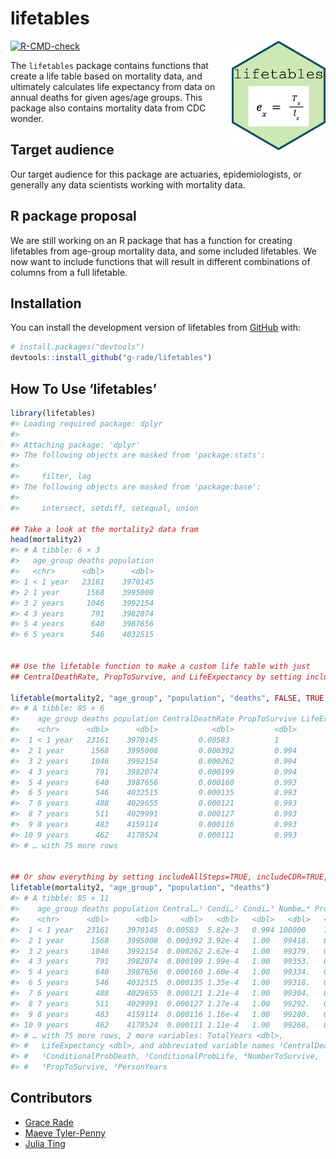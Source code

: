 
<!-- README.md is generated from README.Rmd. Please edit that file -->

# lifetables

<img align="right" width="150" height="175" src="vignettes/hex-lifetables.png">

<!-- badges: start -->

[![R-CMD-check](https://github.com/g-rade/lifetables/actions/workflows/R-CMD-check.yaml/badge.svg)](https://github.com/g-rade/lifetables/actions/workflows/R-CMD-check.yaml)
<!-- badges: end -->

The `lifetables` package contains functions that create a life table
based on mortality data, and ultimately calculates life expectancy from
data on annual deaths for given ages/age groups. This package also
contains mortality data from CDC wonder.

## Target audience

Our target audience for this package are actuaries, epidemiologists, or
generally any data scientists working with mortality data.

## R package proposal

We are still working on an R package that has a function for creating
lifetables from age-group mortality data, and some included lifetables.
We now want to include functions that will result in different
combinations of columns from a full lifetable.

## Installation

You can install the development version of lifetables from
[GitHub](https://github.com/) with:

``` r
# install.packages("devtools")
devtools::install_github("g-rade/lifetables")
```

## How To Use ‘lifetables’

``` r
library(lifetables)
#> Loading required package: dplyr
#> 
#> Attaching package: 'dplyr'
#> The following objects are masked from 'package:stats':
#> 
#>     filter, lag
#> The following objects are masked from 'package:base':
#> 
#>     intersect, setdiff, setequal, union

## Take a look at the mortality2 data fram
head(mortality2)
#> # A tibble: 6 × 3
#>   age_group deaths population
#>   <chr>      <dbl>      <dbl>
#> 1 < 1 year   23161    3970145
#> 2 1 year      1568    3995008
#> 3 2 years     1046    3992154
#> 4 3 years      791    3982074
#> 5 4 years      640    3987656
#> 6 5 years      546    4032515


## Use the lifetable function to make a custom life table with just
## CentralDeathRate, PropToSurvive, and LifeExpectancy by setting includeAllSteps = FALSE

lifetable(mortality2, "age_group", "population", "deaths", FALSE, TRUE, TRUE)
#> # A tibble: 85 × 6
#>    age_group deaths population CentralDeathRate PropToSurvive LifeExpectancy
#>    <chr>      <dbl>      <dbl>            <dbl>         <dbl>          <dbl>
#>  1 < 1 year   23161    3970145         0.00583          1               75.9
#>  2 1 year      1568    3995008         0.000392         0.994           75.3
#>  3 2 years     1046    3992154         0.000262         0.994           74.4
#>  4 3 years      791    3982074         0.000199         0.994           73.4
#>  5 4 years      640    3987656         0.000160         0.993           72.4
#>  6 5 years      546    4032515         0.000135         0.993           71.4
#>  7 6 years      488    4029655         0.000121         0.993           70.4
#>  8 7 years      511    4029991         0.000127         0.993           69.4
#>  9 8 years      483    4159114         0.000116         0.993           68.4
#> 10 9 years      462    4178524         0.000111         0.993           67.4
#> # … with 75 more rows


## Or show everything by setting includeAllSteps=TRUE, includeCDR=TRUE, and includePS=TRUE which are the default values
lifetable(mortality2, "age_group", "population", "deaths")
#> # A tibble: 85 × 11
#>    age_group deaths population Central…¹ Condi…² Condi…³ Numbe…⁴ PropT…⁵ Perso…⁶
#>    <chr>      <dbl>      <dbl>     <dbl>   <dbl>   <dbl>   <dbl>   <dbl>   <dbl>
#>  1 < 1 year   23161    3970145  0.00583  5.82e-3   0.994 100000    1      99709.
#>  2 1 year      1568    3995008  0.000392 3.92e-4   1.00   99418.   0.994  99399.
#>  3 2 years     1046    3992154  0.000262 2.62e-4   1.00   99379.   0.994  99366.
#>  4 3 years      791    3982074  0.000199 1.99e-4   1.00   99353.   0.994  99343.
#>  5 4 years      640    3987656  0.000160 1.60e-4   1.00   99334.   0.993  99326.
#>  6 5 years      546    4032515  0.000135 1.35e-4   1.00   99318.   0.993  99311.
#>  7 6 years      488    4029655  0.000121 1.21e-4   1.00   99304.   0.993  99298.
#>  8 7 years      511    4029991  0.000127 1.27e-4   1.00   99292.   0.993  99286.
#>  9 8 years      483    4159114  0.000116 1.16e-4   1.00   99280.   0.993  99274.
#> 10 9 years      462    4178524  0.000111 1.11e-4   1.00   99268.   0.993  99263.
#> # … with 75 more rows, 2 more variables: TotalYears <dbl>,
#> #   LifeExpectancy <dbl>, and abbreviated variable names ¹​CentralDeathRate,
#> #   ²​ConditionalProbDeath, ³​ConditionalProbLife, ⁴​NumberToSurvive,
#> #   ⁵​PropToSurvive, ⁶​PersonYears
```

## Contributors

- [Grace Rade](https://github.com/g-rade)
- [Maeve Tyler-Penny](https://github.com/mctp546)
- [Julia Ting](https://github.com/jtingy)
